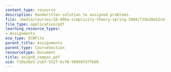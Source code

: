 ```yaml
---
content_type: resource
description: Handwritten solution to assigned problems.
file: /media/courses/18-996a-simplicity-theory-spring-2004/f10a26e52c6f552f6cf050958fd7fb60_asign9_compac.pdf
file_type: application/pdf
learning_resource_types:
- Assignments
ocw_type: OCWFile
parent_title: Assignments
parent_type: CourseSection
resourcetype: Document
title: asign9_compac.pdf
uid: f10a26e5-2c6f-552f-6cf0-50958fd7fb60
---
```

